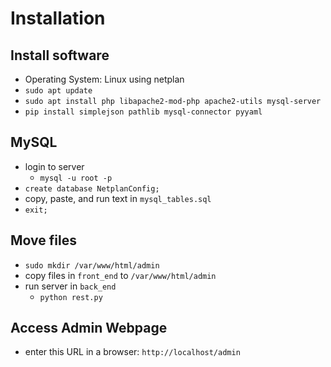 # Installation

## Install software

- Operating System: Linux using netplan
- `sudo apt update`
- `sudo apt install php libapache2-mod-php apache2-utils mysql-server`
- `pip install simplejson pathlib mysql-connector pyyaml`

## MySQL

- login to server
  - `mysql -u root -p`
- `create database NetplanConfig;`
- copy, paste, and run text in `mysql_tables.sql`
- `exit;`

## Move files

- `sudo mkdir /var/www/html/admin`
- copy files in `front_end` to `/var/www/html/admin`
- run server in `back_end`
  - `python rest.py`

## Access Admin Webpage

- enter this URL in a browser: `http://localhost/admin`
